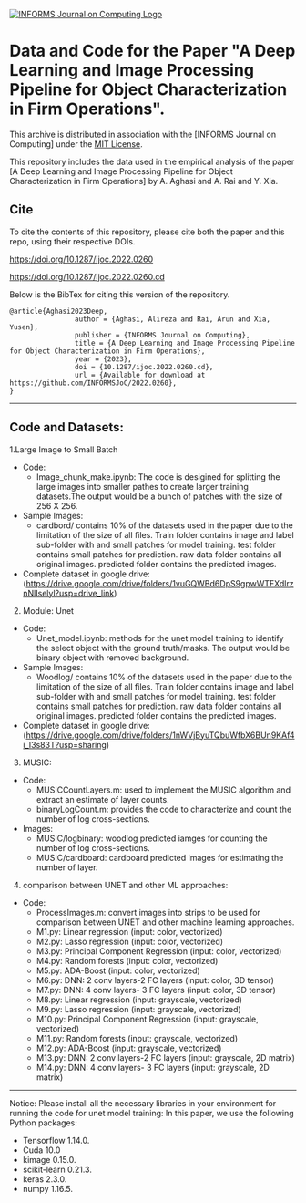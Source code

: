 [![INFORMS Journal on Computing Logo](https://INFORMSJoC.github.io/logos/INFORMS_Journal_on_Computing_Header.jpg)](https://pubsonline.informs.org/journal/ijoc)

# Data and Code for the Paper "A Deep Learning and Image Processing Pipeline for Object Characterization in Firm Operations".

This archive is distributed in association with the [INFORMS Journal on Computing] under the [MIT License](LICENSE).

This repository includes the data used in the empirical analysis of the paper
[A Deep Learning and Image Processing Pipeline for Object Characterization in Firm Operations] by A. Aghasi and
A. Rai and Y. Xia.

## Cite

To cite the contents of this repository, please cite both the paper and this repo, using their respective DOIs.

https://doi.org/10.1287/ijoc.2022.0260

https://doi.org/10.1287/ijoc.2022.0260.cd

Below is the BibTex for citing this version of the repository.
```
@article{Aghasi2023Deep,
                author = {Aghasi, Alireza and Rai, Arun and Xia, Yusen},
                publisher = {INFORMS Journal on Computing},
                title = {A Deep Learning and Image Processing Pipeline for Object Characterization in Firm Operations},
                year = {2023},
                doi = {10.1287/ijoc.2022.0260.cd},
                url = {Available for download at https://github.com/INFORMSJoC/2022.0260},
}

```
--------------------------------------------------------------------------
## Code and Datasets:

1.Large Image to Small Batch
  - Code:
    -  Image_chunk_make.ipynb: The code is desigined for splitting the large images into smaller pathes to create larger training datasets.The output would be a bunch of patches with the size of 256 X 256.
  - Sample Images:
    -  cardbord/ contains 10% of the datasets used in the paper due to the limitation of the size of all files. Train folder contains image and label sub-folder with and small patches for model training. test folder contains small patches for prediction. raw data folder contains all original images. predicted folder contains the predicted images.
  - Complete dataset in google drive: (https://drive.google.com/drive/folders/1vuGQWBd6DpS9gpwWTFXdlrznNlIselyl?usp=drive_link)
2. Module: Unet 
  - Code:
    -  Unet_model.ipynb: methods for the unet model training to identify the select object with the ground truth/masks. The output would be binary object with removed background.
  - Sample Images:
    -  Woodlog/ contains 10% of the datasets used in the paper due to the limitation of the size of all files. Train folder contains image and label sub-folder with and small patches for model training. test folder contains small patches for prediction. raw data folder contains all original images. predicted folder contains the predicted images.
  - Complete dataset in google drive: (https://drive.google.com/drive/folders/1nWVjByuTQbuWfbX6BUn9KAf4i_I3s83T?usp=sharing)
3. MUSIC:
  - Code:
    - MUSICCountLayers.m: used to implement the MUSIC algorithm and extract an estimate of layer counts.
    - binaryLogCount.m: provides the code to characterize and count the number of log cross-sections.
  - Images:
    - MUSIC/logbinary: woodlog predicted iamges for counting the number of log cross-sections.
    - MUSIC/cardboard: cardboard predicted images for estimating the number of layer.
4. comparison between UNET and other ML approaches:
  - Code:
    - ProcessImages.m: convert images into strips to be used for comparison between UNET and other machine learning approaches.
    - M1.py: Linear regression (input: color, vectorized)
    - M2.py: Lasso regression (input: color, vectorized)
    - M3.py: Principal Component Regression (input: color, vectorized)
    - M4.py: Random forests (input: color, vectorized)
    - M5.py: ADA-Boost (input: color, vectorized)
    - M6.py: DNN: 2 conv layers-2 FC layers (input: color, 3D tensor)
    - M7.py: DNN: 4 conv layers- 3 FC layers (input: color, 3D tensor)
    - M8.py: Linear regression (input: grayscale, vectorized)
    - M9.py: Lasso regression (input: grayscale, vectorized)
    - M10.py: Principal Component Regression (input: grayscale, vectorized)
    - M11.py: Random forests (input: grayscale, vectorized)
    - M12.py: ADA-Boost (input: grayscale, vectorized)
    - M13.py: DNN: 2 conv layers-2 FC layers (input: grayscale, 2D matrix)
    - M14.py: DNN: 4 conv layers- 3 FC layers (input: grayscale, 2D matrix)
--------------------------------------------------------------------------
Notice: Please install all the necessary libraries in your environment for running the code for unet model training: 
In this paper, we use the following Python packages:
- Tensorflow 1.14.0.
- Cuda 10.0 
- kimage 0.15.0.
- scikit-learn 0.21.3.
- keras  2.3.0.
- numpy 1.16.5.
